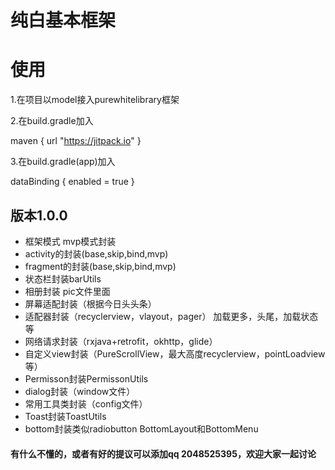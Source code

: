 # 纯白基本框架
# 使用
1.在项目以model接入purewhitelibrary框架

2.在build.gradle加入

  maven { url "https://jitpack.io" } 

3.在build.gradle(app)加入
 
   dataBinding {
        enabled = true
    }



## 版本1.0.0
* 框架模式 mvp模式封装
* activity的封装(base,skip,bind,mvp)
* fragment的封装(base,skip,bind,mvp)
* 状态栏封装barUtils
* 相册封装 pic文件里面
* 屏幕适配封装（根据今日头头条）
* 适配器封装（recyclerview，vlayout，pager）
加载更多，头尾，加载状态等
* 网络请求封装（rxjava+retrofit，okhttp，glide）
* 自定义view封装（PureScrollView，最大高度recyclerview，pointLoadview等）
* Permisson封装PermissonUtils<br>
* dialog封装（window文件）
* 常用工具类封装（config文件）
* Toast封装ToastUtils <br>
* bottom封装类似radiobutton BottomLayout和BottomMenu <br>

#### 有什么不懂的，或者有好的提议可以添加qq 2048525395，欢迎大家一起讨论
